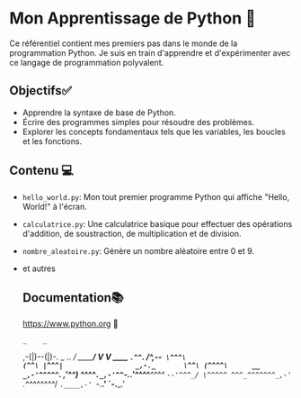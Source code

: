 # Mon Apprentissage de Python 🐍

Ce référentiel contient mes premiers pas dans le monde de la programmation Python. Je suis en train d'apprendre et d'expérimenter avec ce langage de programmation polyvalent.

## Objectifs✅

- Apprendre la syntaxe de base de Python.
- Écrire des programmes simples pour résoudre des problèmes.
- Explorer les concepts fondamentaux tels que les variables, les boucles et les fonctions.

## Contenu 💻

- `hello_world.py`: Mon tout premier programme Python qui affiche "Hello, World!" à l'écran.
- `calculatrice.py`: Une calculatrice basique pour effectuer des opérations d'addition, de soustraction, de multiplication et de division.
- `nombre_aleatoire.py`: Génère un nombre aléatoire entre 0 et 9.
- et autres
  ## Documentation📚
  https://www.python.org 🐍


      _    _
   ,-(|)--(|)-.
   \_   ..   _/
     \______/
       V  V                                  ____
       `.^^`.                               /^,--`
         \^^^\                             (^^\
         |^^^|                  _,-._       \^^\
        (^^^^\      __      _,-'^^^^^`.    _,'^^)
         \^^^^`._,-'^^`-._.'^^^^__^^^^ `--'^^^_/
          \^^^^^ ^^^_^^^^^^^_,-'  `.^^^^^^^^_/ 
           `.____,-' `-.__.'        `-.___.'   

